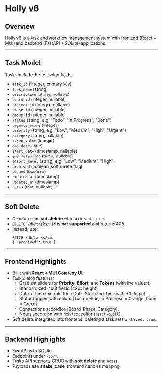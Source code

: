 # Holly v6

## Overview
Holly v6 is a task and workflow management system with frontend (React + MUI) and backend (FastAPI + SQLite) applications.

---

## Task Model

Tasks include the following fields:
- `task_id` (integer, primary key)
- `task_name` (string)
- `description` (string, nullable)
- `board_id` (integer, nullable)
- `project_id` (integer, nullable)
- `phase_id` (integer, nullable)
- `group_id` (integer, nullable)
- `status` (string, e.g. "Todo", "In Progress", "Done")
- `urgency_score` (integer)
- `priority` (string, e.g. "Low", "Medium", "High", "Urgent")
- `category` (string, nullable)
- `token_value` (integer)
- `due_date` (date)
- `start_date` (timestamp, nullable)
- `end_date` (timestamp, nullable)
- `effort_level` (string, e.g. "Low", "Medium", "High")
- `archived` (boolean, soft delete flag)
- `pinned` (boolean)
- `created_at` (timestamp)
- `updated_at` (timestamp)
- `notes` (text, nullable) ✅

---

## Soft Delete
- Deletion uses **soft delete** with `archived: true`.
- `DELETE /db/tasks/:id` is **not supported** and returns 405.
- Instead, use:
  ```http
  PATCH /db/tasks/:id
  { "archived": true }
  ```

---

## Frontend Highlights
- Built with **React + MUI Core/Joy UI**.
- Task dialog features:
  - Gradient sliders for **Priority**, **Effort**, and **Tokens** (with live values).
  - Standardized input fields (42px height).
  - Date + Time controls (Due Date, Start/End Time with +1h logic).
  - Status toggles with colors (Todo = Blue, In Progress = Orange, Done = Green).
  - Connections accordion (Board, Phase, Category).
  - Notes accordion with rich text editor (`react-quill`).
- Soft delete integrated into frontend: deleting a task sets `archived: true`.

---

## Backend Highlights
- FastAPI with SQLite.
- Endpoints under `/db/*`.
- Tasks API supports CRUD with **soft delete** and `notes`.
- Payloads use **snake_case**; frontend handles mapping.
